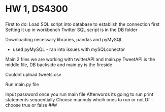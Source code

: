 # HW 1, DS4300

###

First to do: 
Load SQL script into database to establish the connection first 
Setting it up in workbench
Twitter SQL script is in the DB folder 


Downloading necessary libraries, pandas and pyMySQL
- used pyMySQL - ran into issues with mySQLconector 


Main 2 files we are working with twitterAPI and main.py
TweetAPI is the middle file, DB backside and main.py is the fireside 

Couldnt upload tweets.csv

Run main.py file 


Input password once you run main file 
Afterwords its going to run print statements sequentially 
Choose mannuly whcih ones to run or not
Df - choose true or false ###
